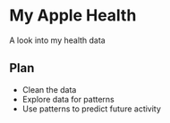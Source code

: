 # My Apple Health
A look into my health data


## Plan
- Clean the data
- Explore data for patterns
- Use patterns to predict future activity

